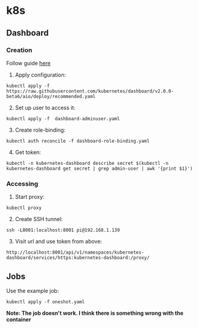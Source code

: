 # k8s 

## Dashboard

### Creation 

Follow guide [here](https://kubernetes.io/docs/tasks/access-application-cluster/web-ui-dashboard/)

1) Apply configuration: 

`kubectl apply -f https://raw.githubusercontent.com/kubernetes/dashboard/v2.0.0-beta6/aio/deploy/recommended.yaml`


2) Set up user to access it:

`kubectl apply -f  dashboard-adminuser.yaml`

3) Create role-binding:

`kubectl auth reconcile -f dashboard-role-binding.yaml`

4) Get token:

`kubectl -n kubernetes-dashboard describe secret $(kubectl -n kubernetes-dashboard get secret | grep admin-user | awk '{print $1}')`

### Accessing

1) Start proxy:

`kubectl proxy` 

2) Create SSH tunnel:

`ssh -L8001:localhost:8001 pi@192.168.1.139`

3) Visit url and use token from above:

`http://localhost:8001/api/v1/namespaces/kubernetes-dashboard/services/https:kubernetes-dashboard:/proxy/`


## Jobs

Use the example job: 

`kubectl apply -f oneshot.yaml`

__Note: The job doesn't work. I think there is something wrong with the container__
